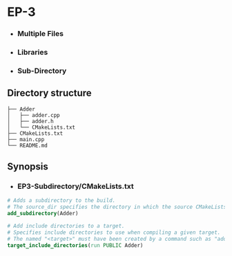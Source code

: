 # EP-3
* ### Multiple Files
* ### Libraries
* ### Sub-Directory

## Directory structure
```
├── Adder
│   ├── adder.cpp
│   ├── adder.h
│   └── CMakeLists.txt
├── CMakeLists.txt
├── main.cpp
└── README.md
```
## Synopsis
* ### EP3-Subdirectory/CMakeLists.txt
```cmake
# Adds a subdirectory to the build.
# The source_dir specifies the directory in which the source CMakeLists.txt and code files are located.
add_subdirectory(Adder)

# Add include directories to a target.
# Specifies include directories to use when compiling a given target.
# The named "<target>" must have been created by a command such as "add_executable()" or "add_library()".
target_include_directories(run PUBLIC Adder)
```